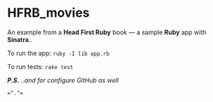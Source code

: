 # HFRB_movies
An example from a **Head First Ruby** book — a sample **Ruby** app with **Sinatra**..

To run the app: `ruby -I lib app.rb`

To run tests: `rake test`

_**P.S.** ..and for configure GitHub as well_

`=^.^=`
